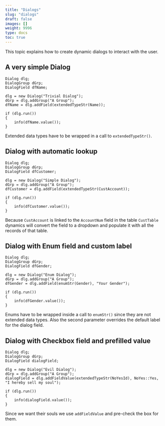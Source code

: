 ```yaml
---
title: "Dialogs"
slug: "dialogs"
draft: false
images: []
weight: 9996
type: docs
toc: true
---
```


This topic explains how to create dynamic dialogs to interact with the user.

## A very simple Dialog
    Dialog dlg;
    DialogGroup dGrp;
    DialogField dfName;

    dlg = new Dialog("Trivial Dialog");
    dGrp = dlg.addGroup("A Group");
    dfName = dlg.addField(extendedTypeStr(Name));

    if (dlg.run())
    {
        info(dfName.value());
    }

Extended data types have to be wrapped in a call to `extendedTypeStr()`.

## Dialog with automatic lookup
    Dialog dlg;
    DialogGroup dGrp;
    DialogField dfCustomer;

    dlg = new Dialog("Simple Dialog");
    dGrp = dlg.addGroup("A Group");
    dfCustomer = dlg.addField(extendedTypeStr(CustAccount));

    if (dlg.run())
    {
        info(dfCustomer.value());
    }

Because `CustAccount` is linked to the `AccountNum` field in the table `CustTable` dynamics will convert the field to a dropdown and populate it with all the records of that table.

## Dialog with Enum field and custom label
    Dialog dlg;
    DialogGroup dGrp;
    DialogField dfGender;

    dlg = new Dialog("Enum Dialog");
    dGrp = dlg.addGroup("A Group");
    dfGender = dlg.addField(enumStr(Gender), "Your Gender");

    if (dlg.run())
    {
        info(dfGender.value());
    }

Enums have to be wrapped inside a call to `enumStr()` since they are not extended data types. Also the second parameter overrides the default label for the dialog field.

## Dialog with Checkbox field and prefilled value
    Dialog dlg;
    DialogGroup dGrp;
    DialogField dialogField;

    dlg = new Dialog("Evil Dialog");
    dGrp = dlg.addGroup("A Group");
    dialogField = dlg.addFieldValue(extendedTypeStr(NoYesId), NoYes::Yes, "I hereby sell my soul");

    if (dlg.run())
    {
        info(dialogField.value());
    }

Since we want their souls we use `addFieldValue` and pre-check the box for them.

